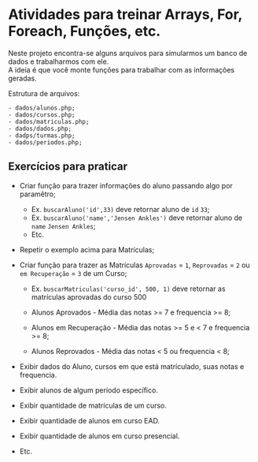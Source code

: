# Atividades para treinar Arrays, For, Foreach, Funções, etc.

Neste projeto encontra-se alguns arquivos para simularmos um banco de dados e trabalharmos com ele.  
A ideia é que você monte funções para trabalhar com as informações geradas.  

Estrutura de arquivos:

    - dados/alunos.php;
    - dados/cursos.php;
    - dados/matriculas.php;
    - dados/dados.php;
    - dadps/turmas.php;
    - dados/periodos.php;
    

## Exercícios para praticar

- Criar função para trazer informações do aluno passando algo por paramêtro;
    - Ex. `buscarAluno('id',33)` deve retornar aluno de `id` `33`;
    - Ex. `buscarAluno('name','Jensen Ankles')` deve retornar aluno de `name` `Jensen Ankles`;
    - Etc.

- Repetir o exemplo acima para Matrículas;

- Criar função para trazer as Matrículas `Aprovadas` = `1`, `Reprovadas` = `2` ou `em Recuperação` = `3` de um Curso;
    - Ex. `buscarMatriculas('curso_id', 500, 1)` deve retornar as matrículas aprovadas do curso 500

    - Alunos Aprovados      - Média das notas >= 7 e frequencia >= 8;
    - Alunos em Recuperação - Média das notas >= 5 e < 7 e frequencia >= 8;
    - Alunos Reprovados     - Média das notas < 5 ou frequencia < 8;

- Exibir dados do Aluno, cursos em que está matrículado, suas notas e frequencia.
- Exibir alunos de algum período específico.
- Exibir quantidade de matrículas de um curso.
- Exibir quantidade de alunos em curso EAD.
- Exibir quantidade de alunos em curso presencial.
- Etc.